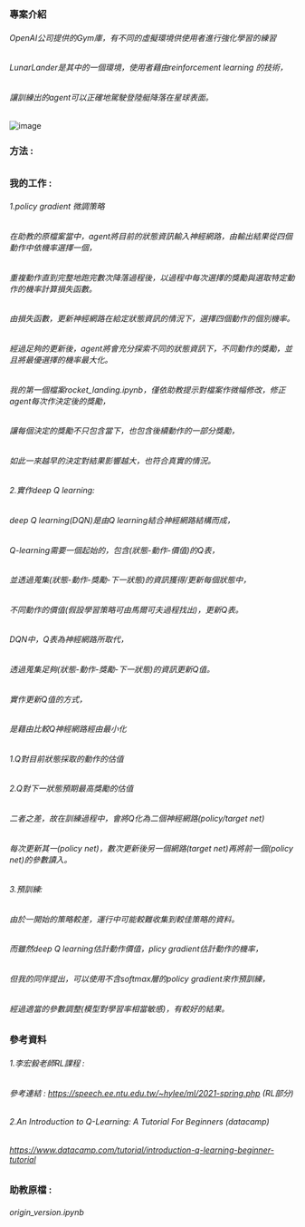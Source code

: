 ### 專案介紹
###### OpenAI公司提供的Gym庫，有不同的虛擬環境供使用者進行強化學習的練習
###### LunarLander是其中的一個環境，使用者藉由reinforcement learning 的技術，
###### 讓訓練出的agent可以正確地駕駛登陸艇降落在星球表面。

![image](https://github.com/Shopping-Yuan/ML_Project/blob/Shopping_vscode_branch/Reinforcement_Learning/LunarLander.png)

### 方法 : 
###### 

### 我的工作 :
###### 1.policy gradient 微調策略
######   在助教的原檔案當中，agent將目前的狀態資訊輸入神經網路，由輸出結果從四個動作中依機率選擇一個，
######   重複動作直到完整地跑完數次降落過程後，以過程中每次選擇的獎勵與選取特定動作的機率計算損失函數。
######   由損失函數，更新神經網路在給定狀態資訊的情況下，選擇四個動作的個別機率。
######   經過足夠的更新後，agent將會充分探索不同的狀態資訊下，不同動作的獎勵，並且將最優選擇的機率最大化。

######   我的第一個檔案rocket_landing.ipynb，僅依助教提示對檔案作微幅修改，修正agent每次作決定後的獎勵，
######   讓每個決定的獎勵不只包含當下，也包含後續動作的一部分獎勵，
######   如此一來越早的決定對結果影響越大，也符合真實的情況。

###### 2.實作deep Q learning:
######   deep Q learning(DQN)是由Q learning結合神經網路結構而成，
######   Q-learning需要一個起始的，包含(狀態-動作-價值)的Q表，
######   並透過蒐集(狀態-動作-獎勵-下一狀態)的資訊獲得/更新每個狀態中，
######   不同動作的價值(假設學習策略可由馬爾可夫過程找出)，更新Q表。
######   DQN中，Q表為神經網路所取代，
######   透過蒐集足夠(狀態-動作-獎勵-下一狀態)的資訊更新Q值。
######   實作更新Q值的方式，
######   是藉由比較Q神經網路經由最小化
######   1.Q對目前狀態採取的動作的估值
######   2.Q對下一狀態預期最高獎勵的估值
######   二者之差，故在訓練過程中，會將Q化為二個神經網路(policy/target net)
######   每次更新其一(policy net)，數次更新後另一個網路(target net)再將前一個(policy net)的參數讀入。

###### 3.預訓練:
######   由於一開始的策略較差，運行中可能較難收集到較佳策略的資料。
######   而雖然deep Q learning估計動作價值，plicy gradient估計動作的機率，
######   但我的同伴提出，可以使用不含softmax層的policy gradient來作預訓練，
######   經過適當的參數調整(模型對學習率相當敏感)，有較好的結果。

### 參考資料
###### 1.李宏毅老師RL課程 :
###### 參考連結 : https://speech.ee.ntu.edu.tw/~hylee/ml/2021-spring.php (RL部分)
###### 2.An Introduction to Q-Learning: A Tutorial For Beginners (datacamp)
###### https://www.datacamp.com/tutorial/introduction-q-learning-beginner-tutorial

### 助教原檔 : 
###### origin_version.ipynb
